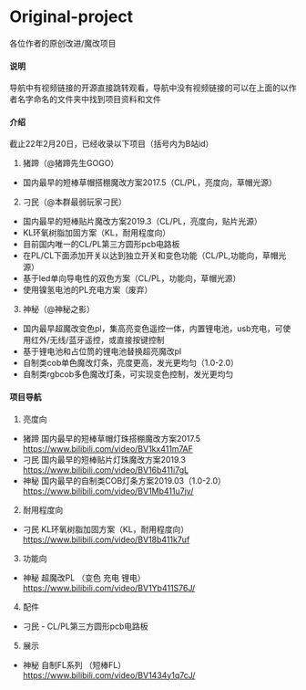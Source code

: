# Original-project
各位作者的原创改进/魔改项目

#### 说明
导航中有视频链接的开源直接跳转观看，导航中没有视频链接的可以在上面的以作者名字命名的文件夹中找到项目资料和文件
#### 介绍
截止22年2月20日，已经收录以下项目（括号内为B站id）<br>
1. 猪蹄（@猪蹄先生GOGO）
- 国内最早的短棒草帽搭棚魔改方案2017.5（CL/PL，亮度向，草帽光源）

2. 刁民（@本群最弱玩家刁民）
- 国内最早的短棒贴片魔改方案2019.3（CL/PL，亮度向，贴片光源）
- KL环氧树脂加固方案（KL，耐用程度向）
- 目前国内唯一的CL/PL第三方圆形pcb电路板
- 在PL/CL下面添加开关以达到独立开关和变色功能（CL/PL,功能向，草帽光源）
- 基于led单向导电性的双色方案（CL/PL，功能向，草帽光源）
- 使用镍氢电池的PL充电方案（废弃）

3. 神秘（@神秘之影）
- 国内最早超魔改变色pl，集高亮变色遥控一体，内置锂电池，usb充电，可使用红外/无线/蓝牙遥控，或直接按键控制
- 基于锂电池和占位筒的锂电池替换超亮魔改pl
- 自制类cob单色魔改灯条，亮度更高，发光更均匀（1.0-2.0）
- 自制类rgbcob多色魔改灯条，可实现变色控制，发光更均匀


#### 项目导航
1. 亮度向
-  猪蹄 国内最早的短棒草帽灯珠搭棚魔改方案2017.5 https://www.bilibili.com/video/BV1kx411m7AF
-  刁民 国内最早的短棒贴片灯珠魔改方案2019.3 https://www.bilibili.com/video/BV16b411i7gL
-  神秘 国内最早的自制类COB灯条方案2019.03（1.0-2.0） https://www.bilibili.com/video/BV1Mb411u7jv/

2. 耐用程度向
-  刁民 KL环氧树脂加固方案（KL，耐用程度向）https://www.bilibili.com/video/BV18b411k7uf
 
3. 功能向
-  神秘 超魔改PL （变色 充电 锂电） https://www.bilibili.com/video/BV1Yb411S76J/

4. 配件
- 刁民 - CL/PL第三方圆形pcb电路板 

5. 展示
- 神秘 自制FL系列 （短棒FL） https://www.bilibili.com/video/BV1434y1q7cJ/
